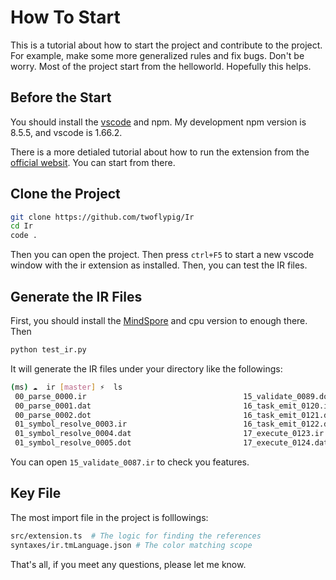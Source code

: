 # How To Start

This is a tutorial about how to start the project and contribute to the project. For example, make some more generalized rules and fix bugs. Don't be worry. Most of the project start from the helloworld. Hopefully this helps.

## Before the Start

You should install the [vscode](https://code.visualstudio.com/) and npm. My development npm version is 8.5.5, and vscode is 1.66.2.

There is a more detialed tutorial about how to run the extension from the [official websit](https://code.visualstudio.com/api/get-started/your-first-extension). You can start from there.

## Clone the Project

```bash
git clone https://github.com/twoflypig/Ir
cd Ir
code .
```

Then you can open the project. Then press `ctrl+F5` to start a new vscode window with the ir extension as installed. Then, you can test the IR files.

## Generate the IR Files

First, you should install the [MindSpore](https://www.mindspore.cn/install) and cpu version to enough there. Then

```bash
python test_ir.py
```

It will generate the IR files under your directory like the followings:

```bash
(ms) ☁  ir [master] ⚡  ls
 00_parse_0000.ir                                   15_validate_0089.dot                                              opt_pass_13_comm_op_add_attrs_0069.ir
 00_parse_0001.dat                                  16_task_emit_0120.ir                                              opt_pass_13_comm_op_add_attrs_0070.dat
 00_parse_0002.dot                                  16_task_emit_0121.dat                                             opt_pass_13_comm_op_add_attrs_0071.dot
 01_symbol_resolve_0003.ir                          16_task_emit_0122.dot                                             opt_pass_1_opt_a_0033.ir
 01_symbol_resolve_0004.dat                         17_execute_0123.ir                                                opt_pass_1_opt_a_0034.dat
 01_symbol_resolve_0005.dot                         17_execute_0124.dat                                               opt_pass_1_opt_a_0035.dot
```

You can open `15_validate_0087.ir` to check you features.

## Key File

The most import file in the project is folllowings:

```bash
src/extension.ts  # The logic for finding the references
syntaxes/ir.tmLanguage.json # The color matching scope
```

That's all, if you meet any questions, please let me know.
